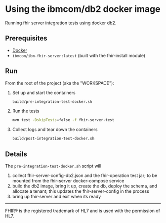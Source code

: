 # Using the ibmcom/db2 docker image

Running fhir server integration tests using docker db2.


## Prerequisites

- [Docker](https://www.docker.com)
- `ibmcom/ibm-fhir-server:latest` (built with the fhir-install module)


## Run

From the root of the project (aka the "WORKSPACE"):
1. Set up and start the containers
    ```sh
    build/pre-integration-test-docker.sh
    ```
2. Run the tests
    ```sh
    mvn test -DskipTests=false -f fhir-server-test
    ```
3. Collect logs and tear down the containers
    ```sh
    build/post-integration-test-docker.sh
    ```

## Details

The `pre-integration-test-docker.sh` script will
1. collect fhir-server-config-db2.json and the fhir-operation test jar; to be mounted from the fhir-server docker-compose service
2. build the db2 image, bring it up, create the db, deploy the schema, and allocate a tenant; this updates the fhir-server-config in the process
3. bring up fhir-server and exit when its ready

----

FHIR® is the registered trademark of HL7 and is used with the permission of HL7.
